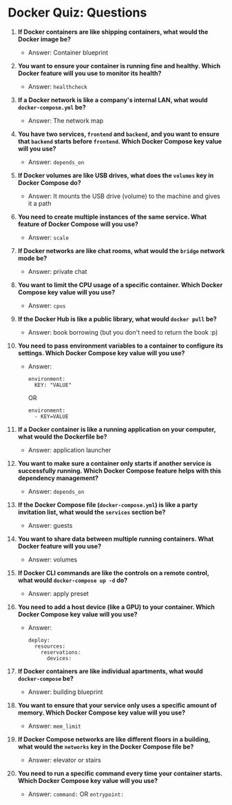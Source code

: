 # Docker Quiz: Questions

1. **If Docker containers are like shipping containers, what would the Docker image be?**
   
   - Answer: Container blueprint
2. **You want to ensure your container is running fine and healthy. Which Docker feature will you use to monitor its health?**
   
   - Answer: `healthcheck`
3. **If a Docker network is like a company's internal LAN, what would `docker-compose.yml` be?**
   
   - Answer: The network map
4. **You have two services, `frontend` and `backend`, and you want to ensure that `backend` starts before `frontend`. Which Docker Compose key value will you use?**
   
   - Answer: `depends_on`
5. **If Docker volumes are like USB drives, what does the `volumes` key in Docker Compose do?**
   
   - Answer: It mounts the USB drive (volume) to the machine and gives it a path
6. **You need to create multiple instances of the same service. What feature of Docker Compose will you use?**
   
   - Answer: `scale`
7. **If Docker networks are like chat rooms, what would the `bridge` network mode be?**
   
   - Answer: private chat
8. **You want to limit the CPU usage of a specific container. Which Docker Compose key value will you use?**
   
   - Answer: `cpus`
9. **If the Docker Hub is like a public library, what would `docker pull` be?**
   
   - Answer: book borrowing (but you don't need to return the book :p)
10. **You need to pass environment variables to a container to configure its settings. Which Docker Compose key value will you use?**
    
    - Answer:
      
      ```
      environment:
        KEY: "VALUE"
      ```
      
      OR
      
      ```
      environment:
        - KEY=VALUE
      ```
11. **If a Docker container is like a running application on your computer, what would the Dockerfile be?**
    
    - Answer: application launcher
12. **You want to make sure a container only starts if another service is successfully running. Which Docker Compose feature helps with this dependency management?**
    
    - Answer: `depends_on`
13. **If the Docker Compose file (`docker-compose.yml`) is like a party invitation list, what would the `services` section be?**
    
    - Answer: guests
14. **You want to share data between multiple running containers. What Docker feature will you use?**
    
    - Answer: volumes
15. **If Docker CLI commands are like the controls on a remote control, what would `docker-compose up -d` do?**
    
    - Answer: apply preset
16. **You need to add a host device (like a GPU) to your container. Which Docker Compose key value will you use?**
    
    - Answer:
      ```
      deploy:
        resources:
          reservations:
            devices:
      ```
17. **If Docker containers are like individual apartments, what would `docker-compose` be?**
    
    - Answer: building blueprint
18. **You want to ensure that your service only uses a specific amount of memory. Which Docker Compose key value will you use?**
    
    - Answer: `mem_limit`
19. **If Docker Compose networks are like different floors in a building, what would the `networks` key in the Docker Compose file be?**
    
    - Answer: elevator or stairs
20. **You need to run a specific command every time your container starts. Which Docker Compose key value will you use?**
    
    - Answer: `command:` OR `entrypoint:`

